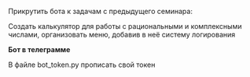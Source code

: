 Прикрутить бота к задачам с предыдущего семинара:

Создать калькулятор для работы с рациональными и комплексными числами, организовать меню, добавив в неё систему логирования

**Бот в телеграмме**

В файле bot_token.py прописать свой токен
